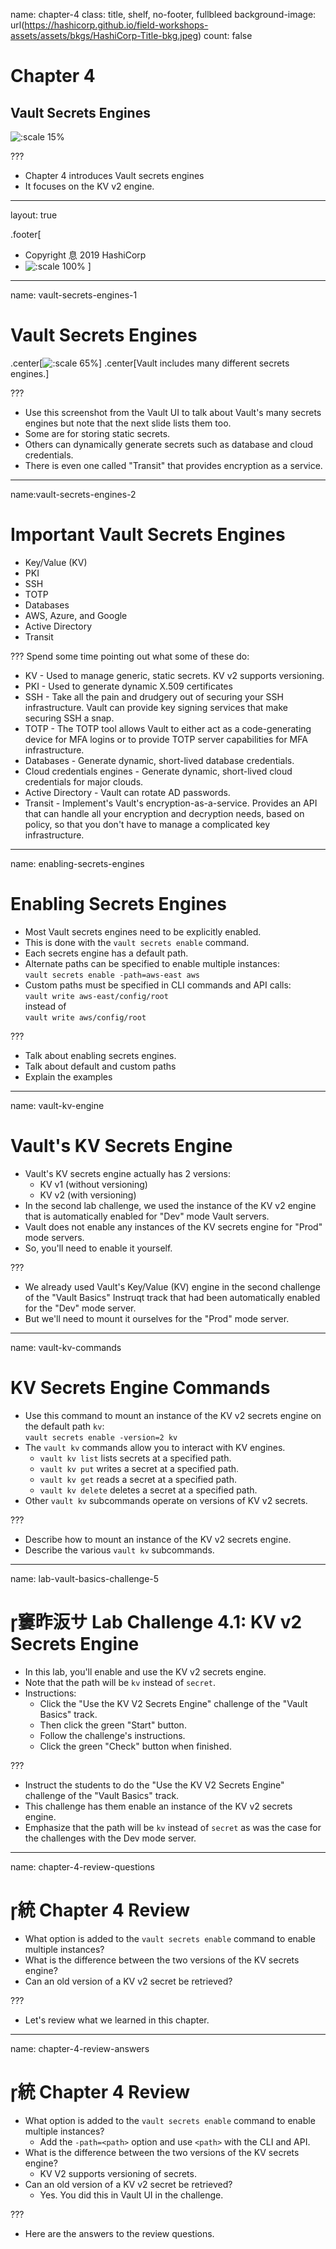 name: chapter-4
class: title, shelf, no-footer, fullbleed
background-image: url(https://hashicorp.github.io/field-workshops-assets/assets/bkgs/HashiCorp-Title-bkg.jpeg)
count: false

# Chapter 4      
## Vault Secrets Engines

![:scale 15%](https://hashicorp.github.io/field-workshops-assets/assets/logos/logo_vault.png)

???

* Chapter 4 introduces Vault secrets engines
* It focuses on the KV v2 engine.

---
layout: true

.footer[
- Copyright 息 2019 HashiCorp
- ![:scale 100%](https://hashicorp.github.io/field-workshops-assets/assets/logos/HashiCorp_Icon_Black.svg)
]

---
name: vault-secrets-engines-1
# Vault Secrets Engines

.center[![:scale 65%](images/vault-secrets-engines.png)]
.center[Vault includes many different secrets engines.]

???
* Use this screenshot from the Vault UI to talk about Vault's many secrets engines but note that the next slide lists them too.
* Some are for storing static secrets.
* Others can dynamically generate secrets such as database and cloud credentials.
* There is even one called "Transit" that provides encryption as a service.

---
name:vault-secrets-engines-2
# Important Vault Secrets Engines
* Key/Value (KV)
* PKI
* SSH
* TOTP
* Databases
* AWS, Azure, and Google
* Active Directory
* Transit

???
Spend some time pointing out what some of these do:
* KV - Used to manage generic, static secrets. KV v2 supports versioning.
* PKI - Used to generate dynamic X.509 certificates
* SSH - Take all the pain and drudgery out of securing your SSH infrastructure. Vault can provide key signing services that make securing SSH a snap.
* TOTP - The TOTP tool allows Vault to either act as a code-generating device for MFA logins or to provide TOTP server capabilities for MFA infrastructure.
* Databases - Generate dynamic, short-lived database credentials.
* Cloud credentials engines - Generate dynamic, short-lived cloud credentials for major clouds.
* Active Directory - Vault can rotate AD passwords.
* Transit - Implement's Vault's encryption-as-a-service. Provides an API that can handle all your encryption and decryption needs, based on policy, so that you don't have to manage a complicated key infrastructure.

---
name: enabling-secrets-engines
# Enabling Secrets Engines

* Most Vault secrets engines need to be explicitly enabled.
* This is done with the `vault secrets enable` command.
* Each secrets engine has a default path.
* Alternate paths can be specified to enable multiple instances:<br> `vault secrets enable -path=aws-east aws`
* Custom paths must be specified in CLI commands and API calls:<br>
`vault write aws-east/config/root`<br>
instead of<br>
`vault write aws/config/root`

???

* Talk about enabling secrets engines.
* Talk about default and custom paths
* Explain the examples

---
name: vault-kv-engine
# Vault's KV Secrets Engine
* Vault's KV secrets engine actually has 2 versions:
  * KV v1 (without versioning)
  * KV v2 (with versioning)
* In the second lab challenge, we used the instance of the KV v2 engine that is automatically enabled for "Dev" mode Vault servers.
* Vault does not enable any instances of the KV secrets engine for "Prod" mode servers.
* So, you'll need to enable it yourself.

???
* We already used Vault's Key/Value (KV) engine in the second challenge of the "Vault Basics" Instruqt track that had been automatically enabled for the "Dev" mode server.
* But we'll need to mount it ourselves for the "Prod" mode server.

---
name: vault-kv-commands
# KV Secrets Engine Commands
* Use this command to mount an instance of the KV v2 secrets engine on the default path `kv`:<br>
`vault secrets enable -version=2 kv`
* The `vault kv` commands allow you to interact with KV engines.
  * `vault kv list` lists secrets at a specified path.
  * `vault kv put` writes a secret at a specified path.
  * `vault kv get` reads a secret at a specified path.
  * `vault kv delete` deletes a secret at a specified path.
* Other `vault kv` subcommands operate on versions of KV v2 secrets.

???

* Describe how to mount an instance of the KV v2 secrets engine.
* Describe the various `vault kv` subcommands.

---
name: lab-vault-basics-challenge-5
# 窶昨汳サ Lab Challenge 4.1: KV v2 Secrets Engine
* In this lab, you'll enable and use the KV v2 secrets engine.
* Note that the path will be `kv` instead of `secret`.
* Instructions:
  * Click the "Use the KV V2 Secrets Engine" challenge of the "Vault Basics" track.
  * Then click the green "Start" button.
  * Follow the challenge's instructions.
  * Click the green "Check" button when finished.

???
* Instruct the students to do the "Use the KV V2 Secrets Engine" challenge of the "Vault Basics" track.
* This challenge has them enable an instance of the KV v2 secrets engine.
* Emphasize that the path will be `kv` instead of `secret` as was the case for the challenges with the Dev mode server.

---
name: chapter-4-review-questions
# 統 Chapter 4 Review

* What option is added to the `vault secrets enable` command to enable multiple instances?
* What is the difference between the two versions of the KV secrets engine?
* Can an old version of a KV v2 secret be retrieved?

???
* Let's review what we learned in this chapter.

---
name: chapter-4-review-answers
# 統 Chapter 4 Review

* What option is added to the `vault secrets enable` command to enable multiple instances?
  * Add the `-path=<path>` option and use `<path>` with the CLI and API.
* What is the difference between the two versions of the KV secrets engine?
  * KV V2 supports versioning of secrets.
* Can an old version of a KV v2 secret be retrieved?
  * Yes. You did this in Vault UI in the challenge.

???
* Here are the answers to the review questions.
